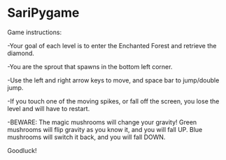 # SariPygame

Game instructions:

-Your goal of each level is to enter the Enchanted Forest and retrieve the diamond.

-You are the sprout that spawns in the bottom left corner.

-Use the left and right arrow keys to move, and space bar to jump/double jump.

-If you touch one of the moving spikes, or fall off the screen, you lose the level and will have to restart.

-BEWARE: The magic mushrooms will change your gravity! Green mushrooms will flip gravity as you know it, and you will fall UP. Blue mushrooms will switch it back, and you will fall DOWN.

Goodluck!
